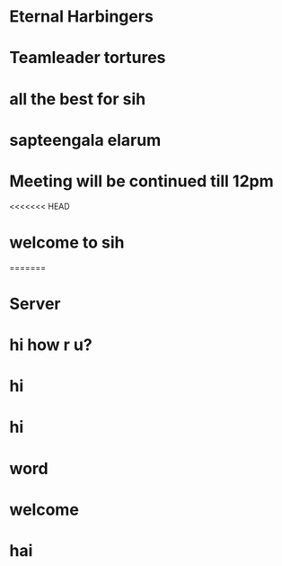 # Eternal Harbingers

# Teamleader tortures

# all the best for sih

# sapteengala elarum

# Meeting will be continued till 12pm
<<<<<<< HEAD

# welcome to sih
=======
# Server
# hi how r u?
# hi
# hi
# word
# welcome
# hai